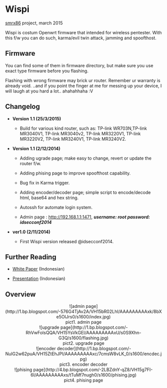 Wispi
=====
[smrx86][] project, march 2015

Wispi is costum Openwrt firmware that intended for wireless pentester. With this f/w you can do such, karma/evil twin attack, jamming and spoofthost.

Firmware
--------
You can find some of them in firmware directory, but make sure you use exact type firmware before you flashing.

Flashing with wrong firmware may brick ur router.
Remember ur warranty is already void.
..and if you point the finger at me for messing up your device, I will laugh at you hard a lot.. ahahahhaha :V  

Changelog 
---------

* **Version 1.1 (25/3/2015)**
    - Build for various kind router, such as: TP-link WR703N,TP-link MR3040V1, TP-link MR3040v2, TP-link MR3220V1, TP-link MR3220V2, TP-link MR3240V1, TP-link MR3240V2.


* **Version 1.1 (2/12/2014)**

    - Adding ugrade page; make easy to change, revert or update the router f/w.

    - Adding phising page to improve spoofthost capability.

    - Bug fix in Karma trigger.

    - Adding encoder/decoder page; simple script to encode/decode html, base64 and hex string.

    - Autossh for automate login system.

    - Admin page : http://192.168.1.1:1471,  ***username: root  password: idsecconf2014***


* **ver1.0 (2/11/2014)**

    - First Wispi version released @idsecconf2014.

Further Reading 
---------------
- [White Paper][] (Indonesian)

- [Presentation][] (Indonesian)


Overview
--------

<center>![admin page](http://1.bp.blogspot.com/-576G4TjAv2A/VH15bR02LhI/AAAAAAAAAxk/8bXe5OlJrs0/s1600/index.jpg)
</center>
<center>pict1. admin page</center>

<center>![upgrade page](http://1.bp.blogspot.com/-RhVwFolsQQA/VH15YsVkGEI/AAAAAAAAAxU/s0S9Xhn-G3Q/s1600/flashing.jpg)
</center>
<center>pict2. upgrade page</center>

<center>![encoder decoder](http://1.bp.blogspot.com/-NulG2w62puA/VH15ZtEhJPI/AAAAAAAAAxc/7cmsW8vLK_0/s1600/encdec.jpg)
</center>
<center>pict3. encoder decoder</center>

<center>![phising page](http://4.bp.blogspot.com/-2LBZdnY-qZ8/VH15g7FI-6I/AAAAAAAAAxs/tTuMf7nugh0/s1600/phising.jpg)</center>
<center>pict4. phising page</center>

[smrx86]: https://twitter.com/smrx86
[White Paper]: http://www.slideshare.net/idsecconf/wispi-mini-karma-router-for-pentester-rama-tri-nanda-41084689
[Presentation]: http://www.slideshare.net/idsecconf/wispi-mini-karma-router-for-pentester-rama-tri-nanda-41084757
